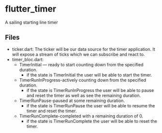 # flutter_timer

A sailing starting line timer

## Files
- ticker.dart: The ticker will be our data source for the timer application. It will expose a stream of ticks which we can subscribe and react to.
- timer_bloc.dart:
  - TimerInitial — ready to start counting down from the specified duration. 
    - if the state is TimerInitial the user will be able to start the timer.
  - TimerRunInProgress-actively counting down from the specified duration. 
    - if the state is TimerRunInProgress the user will be able to pause and reset the timer as well as see the remaining duration.
  - TimerRunPause-paused at some remaining duration. 
    - if the state is TimerRunPause the user will be able to resume the timer and reset the timer.
  - TimerRunComplete-completed with a remaining duration of 0.
    - if the state is TimerRunComplete the user will be able to reset the timer.
